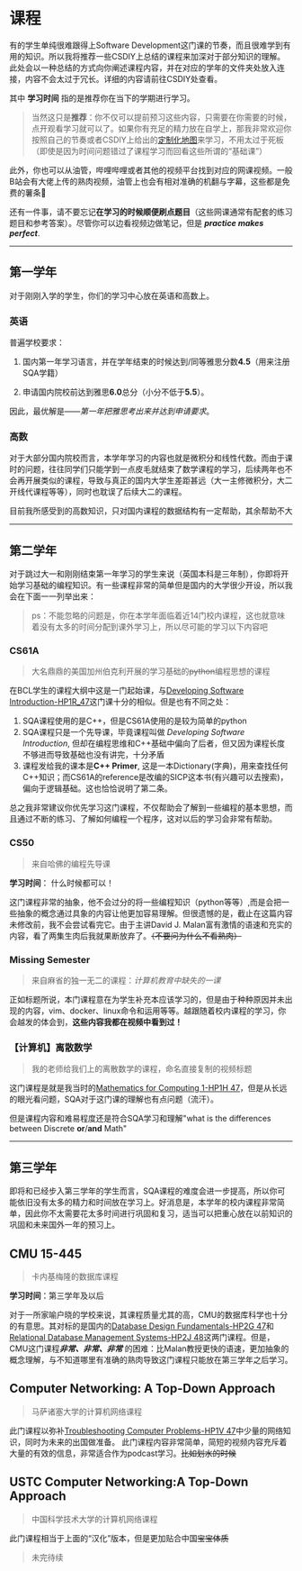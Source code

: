 # 课程
有的学生单纯很难跟得上Software Development这门课的节奏，而且很难学到有用的知识。所以我将推荐一些CSDIY上总结的课程来加深对于部分知识的理解。此处会以一种总结的方式向你阐述课程内容，并在对应的学年的文件夹处放入连接，内容不会太过于冗长。详细的内容请前往CSDIY处查看。

其中 **学习时间** 指的是推荐你在当下的学期进行学习。
>当然这只是**推荐**：你不仅可以提前预习这些内容，只需要在你需要的时候，点开观看学习就可以了。如果你有充足的精力放在自学上，那我非常欢迎你按照自己的节奏或者CSDIY上给出的[定制化地图](https://csdiy.wiki/CS%E5%AD%A6%E4%B9%A0%E8%A7%84%E5%88%92/#_51)来学习，不用太过于死板（即使是因为时间问题错过了课程学习而回看这些所谓的“基础课”）

此外，你也可以从油管，哔哩哔哩或者其他的视频平台找到对应的网课视频。一般B站会有大佬上传的熟肉视频，油管上也会有相对准确的机翻与字幕，这些都是免费的薯条🍟

还有一件事，请不要忘记**在学习的时候顺便刷点题目**（这些网课通常有配套的练习题目和参考答案）。尽管你可以边看视频边做笔记，但是 ***practice makes perfect***.

---
## 第一学年
对于刚刚入学的学生，你们的学习中心放在英语和高数上。
### 英语
普遍学校要求：

1. 国内第一年学习语言，并在学年结束的时候达到/同等雅思分数**4.5**（用来注册SQA学籍）

2. 申请国内院校前达到雅思**6.0**总分（小分不低于**5.5**）。

因此，最优解是——*第一年把雅思考出来并达到申请要求*。


### 高数
对于大部分国内院校而言，本学年学习的内容也就是微积分和线性代数。而由于课时的问题，往往同学们只能学到一点皮毛就结束了数学课程的学习，后续两年也不会再开展类似的课程，导致与真正的国内大学生差距甚远（大一主修微积分，大二开线代课程等等），同时也耽误了后续大二的课程。

目前我所感受到的高数知识，只对国内课程的数据结构有一定帮助，其余帮助不大

---
## 第二学年
对于跳过大一和刚刚结束第一年学习的学生来说（英国本科是三年制），你即将开始学习基础的编程知识。有一些课程非常的简单但是国内的大学很少开设，所以我会在下面一一列举出来：
> ps：不能忽略的问题是，你在本学年面临着近14门校内课程，这也就意味着没有太多的时间分配到课外学习上，所以尽可能的学习以下内容吧

### CS61A
> 大名鼎鼎的美国加州伯克利开展的学习基础的<del>python</del>编程思想的课程

在BCL学生的课程大纲中这是一门起始课，与[Developing Software Introduction-HP1R_47](https://cn.sqa.org.uk/files/SQA-Advanced/Computing_Software_Development/Computing_Software_Units/HP1R47.pdf)这门课十分的相似。但是也有不同之处：

1. SQA课程使用的是C++，但是CS61A使用的是较为简单的python
2. SQA课程只是一个先导课，毕竟课程叫做 *Developing Software Introduction*, 但却在编程思维和C++基础中偏向了后者，但又因为课程长度不够进而导致基础也没有讲完，十分矛盾
3. 课程发给我的课本是**C++ Primer**, 这是一本Dictionary(字典)，用来查找任何C++知识；而CS61A的reference是改编的SICP这本书(有兴趣可以去搜索)，偏向于逻辑基础。这也恰恰说明了第二条。

总之我非常建议你优先学习这门课程，不仅帮助会了解到一些编程的基本思想，而且通过不断的练习、了解如何编程一个程序，这对以后的学习会非常有帮助。

### CS50
>来自哈佛的编程先导课

**学习时间**： 什么时候都可以！

这门课程非常的抽象，他不会过分的将一些编程知识（python等等）,而是会把一些抽象的概念通过具象的内容让他更加容易理解。但很遗憾的是，截止在这篇内容未修改前，我不会尝试看完它。由于主讲David J. Malan富有激情的语速和充实的内容，看了两集生肉后我就果断放弃了。<del>（不要问为什么不看熟肉）</del>

### Missing Semester
>来自麻省的独一无二的课程：*计算机教育中缺失的一课*

正如标题所说，本门课程意在为学生补充本应该学习的，但是由于种种原因并未出现的内容，vim、docker、linux命令和运用等等。越跟随着校内课程的学习，你会越发的体会到，**这些内容我都在视频中看到过！**

### 【计算机】离散数学
> 我的老师给我们上的离散数学的课程，命名直接复制的视频标题

这门课程是就是我当时的[Mathematics for Computing 1-HP1H 47](https://cn.sqa.org.uk/files/SQA-Advanced/Computing_Software_Development/Computing_Software_Units/HP1H47.pdf)，但是从长远的眼光看问题，SQA对于这门课的理解也有点问题（流汗）。

但是课程内容和难易程度还是符合SQA学习和理解"what is the differences between Discrete **or**/**and** Math"

---
## 第三学年

即将和已经步入第三学年的学生而言，SQA课程的难度会进一步提高，所以你可能依旧没有太多的精力和时间放在学习上。好消息是，本学年的校内课程非常简单，因此你不太需要花太多时间进行巩固和复习，适当可以把重心放在以前知识的巩固和未来国外一年的预习上。

## CMU 15-445
>卡内基梅隆的数据库课程

**学习时间**：第三学年及以后

对于一所家喻户晓的学校来说，其课程质量尤其的高，CMU的数据库科学也十分的有意思。其对标的是国内的[Database Design Fundamentals-HP2G 47](https://cn.sqa.org.uk/files/SQA-Advanced/Computing_Software_Development/Computing_Software_Units/HP2G47.pdf)和[Relational Database Management Systems-HP2J 48](https://cn.sqa.org.uk/files/SQA-Advanced/Computing_Software_Development/Computing_Software_Units/HP2J48.pdf)这两门课程。但是，CMU这门课程***非常、非常、非常*** 的困难：比Malan教授更快的语速，更加抽象的概念理解，与不知道哪里有准确的熟肉导致这门课程只能放在第三学年之后学习。

## Computer Networking: A Top-Down Approach
>马萨诸塞大学的计算机网络课程

此门课程以弥补[Troubleshooting Computer Problems-HP1V 47](https://cn.sqa.org.uk/files/SQA-Advanced/Computing_Software_Development/Computing_Software_Units/HP1V47.pdf)中少量的网络知识，同时为未来的出国做准备。
此门课程内容非常简单，简短的视频内容充斥着大量的有效的信息，非常适合作为podcast学习。<del>比如划水的时候</del>

## USTC Computer Networking:A Top-Down Approach
> 中国科学技术大学的计算机网络课程

此门课程相当于上面的“汉化”版本，但是更加贴合中国<del>宝宝体质</del>

>未完待续